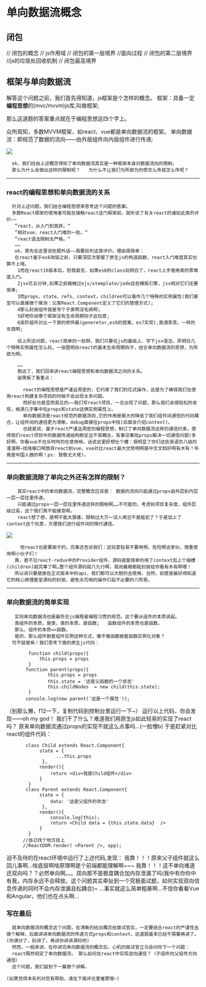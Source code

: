 #  单向数据流概念


## 闭包
// 闭包的概念
// js作用域
// 闭包的第一层境界
  //面向过程
// 闭包的第二层境界 
  //js的垃圾处回收机制
// 闭包最高境界  
 
## 框架与单向数据流
    
解答这个问题之前，我们首先得知道，js框架是个怎样的概念。
框架：具备一定**编程思想**的(mvc/mvvm)js库,叫做框架;

那么这道题的答案重点就在于编程思想这四个字上。

众所周知，多数MVVM框架，如react、vue都是单向数据流的框架。
单向数据流：即规范了数据的流向——由外层组件向内层组件进行传递;

![](https://img2018.cnblogs.com/blog/1425733/201903/1425733-20190311232907585-718986797.png)


      ok，我们经由上述概念得知了单向数据流其实是一种框架本身对数据流向的限制。
      那么为什么会做出这样的限制呢？   为什么不让我们为所欲为的想怎么传就怎么传呢？
---
### react的编程思想和单向数据流的关系

      针对上述问题，我们结合编程思想来思考这个问题的答案。
      多数React框架的使用者可能在接触react这门框架前，就听说了有关react的诸如此类的评价——
       ”react，从入门到放弃。“
       ”相对vue，react入门难的一批。“
       ”react语法限制太严格。“
       ……
       ok，首先在这里说些题外话——我要批判这类评价。理由很简单：
       在react基于es6改版之前，只要深层次掌握了原生js的构造函数，react入门难度其实也算不上啥。
        1而在react16版本后，恕我直言，如果es6的class玩明白了，react上手使用真的零难度入门。
        2jsx花五分钟,如果之前接触过ejs/xtemplate/jade这些模版引擎，jsx相对它们还要简单;
        3而props、state、refs、context，children可以看作几个特殊的实例属性(我们甚至可以直接做个推测：父类React.Component定义了它们的管理方式);
        4那么封装组件就是写个子类啊没毛病啊;
        5好吧你说哪个框架没有生命周期钩子这玩意;
        6高阶组件对比一下类的修饰器(generetor,es6的提案，es7实现),我滴乖乖，一样的东西啊;
        
        综上所述问题，react简单的一批啊，我们只要在js的基础上，学下jsx语法，弄明白几个特殊实例属性怎么玩，一张图明白react的基本生命周期钩子，结合单向数据流的思想，为所欲为啊。
       
        ……
        跑远了，我们回来讲react编程思想和单向数据流之间的关系。
        敲黑板了看重点：
         
          react的编程思想是严谨且周密的，它约束了我们的花式操作，这是为了确保我们在使用react构建复杂项目的时候不会出现太多问题。
          而好处也是显而易见的——我们写react项目，一旦出现了问题，那么我们会很轻松的发现，根源几乎集中在props和state这俩实例属性上。 
          单向数据流是react规范的数据流向,它的作用是极大的降低了我们组件间通信的代码耦合，让组件间的通信更为清晰，debug直接往props中找(后面会介绍context)。
          也就是说，基于react严谨且周密的编程思想，制订了单向数据流这样的通信约束，使得我们react项目中的数据传递结构稳定且不易耦合，有事没事找props解决一切通信问题(多好啊，你看vue不也乐呵呵的在使用嘛，话说这里好想吐个槽：很明显了你们这些英语负八级的渣渣啊~找啥接口啊放弃react到vue，vue对比react最大优势明明是中文文档好啊有木有！毕竟是中国人做的啊！ps: 致敬尤大佬)。

---
### 单向数据流除了单向之外还有怎样的限制？

        其实react中的单向数据流，完整概念应该是： 数据的流向只能通过props由外层到内层 一层一层往里传递。
        只能通过props一层一层往里传递这样的限制啊……不可能的，考虑到项目复杂度，组件层级过高，这个我们真不能接受啊。
        react想了想，是啊不能太狠毒，限制过大万一没人用岂不是尴尬了？于是加上了context这个玩意，方便我们进行组件间的隔代通信。

![](https://img2018.cnblogs.com/blog/1425733/201903/1425733-20190312103602948-1860534084.png)


         但react也是要面子的，完事还告诉我们：这玩意轻易不要用啊，危险啊这家伙，慎重使用啊小伙子们！
       靠，君不见react-redux中的Provider组件，源码就是简单的用了context加上个插槽(children)就完事了啊…整个组件源码就八九行啊，我闭着眼都能封装给你看有木有啊喂！
       所以说只要是放在正式版本中的api，我们都可以大胆的去使用，当然，前提是最好得知道它的核心原理甚至源码的封装，避免太花哨的操作引起不必要的八阿哥。
---      
### 单向数据流的简单实现


       实则单向数据流也是最符合js编程者编程习惯的规范。这个要从组件的本质说起。
       类组件的本质，是类，类的本质，是函数;   函数组件的本质也是函数。
       那么，组件的本质=>函数。
       是的，那么组件嵌套组件实例这种方式，像不像函数嵌套函数实例化对象？
      可不就是嘛！我们思考下面的原生js代码：
```
        function child(props){
            this.props = props
        }
       function parent(props){ 
               this.props = props              
               this.state = '这是父函数的一个状态'
               this.childNodes  = new child(this.state); 
        }
       console.log(new parent('这是一个属性'));
```
（别那么懒，f12一下，复制代码到控制台里运行一下~） 
    运行以上代码，你会发现——oh my god！
      我们干了什么？难道我们用原生js如此轻易的实现了react吗？
      原来单向数据流通过props的实现不就这么点事吗…(一脸懵b)
      于是赶紧对比react的组件代码：
```
       class Child extends React.Component{
            state = {
                  ...this.props
             }, 
            render(){
                return <div>我是Child组件</div>
            }
        }
       class Parent extends React.Component{
            state = {
                data: '这是父组件的状态'
             }, 
            render(){
                console.log(this);
                return <Child data = {this.state.data}  />
            }
        }
      //自己找个地方挂上
      //ReactDOM.render( <Parent />, app);
```
  迫不及待的在react环境中运行了上述代码,发现：
  我靠！！！原来父子组件就这么回儿事啊…啥底层啊啥原理啊是个前端都能理解啊~~~
  我靠！！！这不单向难道还双向吗？？必然单向啊。。。双向那不是极度耦合加内存泄漏了吗(我中有你你中有我，内存永远不会释放。这个问题其实牵扯到一个究极面试题，如何实现双向信息传递的同时不会内存泄漏且松耦合)~
  …事实就这么简单粗暴啊…不信你看看Vue和Angular，他们也在点头啊…

### 写在最后
      
      就单向数据流的概念这个问题，在清晰的给出概念给面试官后，一定要结合react的严谨性去做个解释，后面讲讲单向数据流的传递方式props和context，这道题基本已经不需要再讲了。(你满分了，别讲了，再讲你讲讲源码吧)
      然而，一般来讲，在你讲完单向数据流的概念后，心机的面试官立马会问你下一个问题： 
      react既然规定了单向数据流， 那么如何在react中实现逆向通信？（子组件向父组件方向通信）
      这个问题，我们留到下一篇做个讲解。

    (如果觉得本系列对您有帮助，请在下面评论里催更哦~)